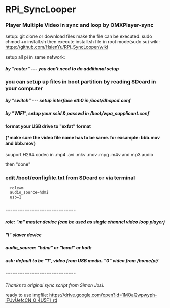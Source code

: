 # RPi_SyncLooper
### Player Multiple Video in sync and loop by OMXPlayer-sync 

  setup:
  git clone or download files
  make the file can be executed: sudo chmod +x install.sh
  then execute install.sh file in root mode(sudo su)
  wiki: https://github.com/HsienYu/RPi_SyncLooper/wiki
  
  setup all pi in same network:
  
  ##### by "router" --- you don't need to do additional setup
  
  ### you can setup up files in boot partition by reading SDcard in your computer
  
  ##### by "switch" --- setup interface eth0 in /boot/dhcpcd.conf
  
  ##### by "WIFI", setup your ssid & passwd in /boot/wpa_supplicant.conf
  
  #### format your USB drive to "exfat" format
  #### (*make sure the video file name has to be same. for exsample: bbb.mov and bbb.mov)
  
  suuport H264 codec in .mp4 .avi .mkv .mov .mpg .m4v and mp3 audio
  
  then "done"
  
  ### edit /boot/configfile.txt from SDcard or via terminal
  ```
    role=m 
    audio_source=hdmi
    usb=1
  ```

  ### -----------------------------
  ##### role: "m" master device (can be used as single channel video loop player)
  #####       "l" slaver device
  ##### audio_source: "hdmi" or "local" or both
  ##### usb: default to be "1", video from USB media. "0" video from /home/pi/
  ### -----------------------------
*Thanks to original sync script from Simon Josi.*

ready to use imgfile: https://drive.google.com/open?id=1MOaQwpwyph-iFUvUefcCN_0_4U5F1_rd
